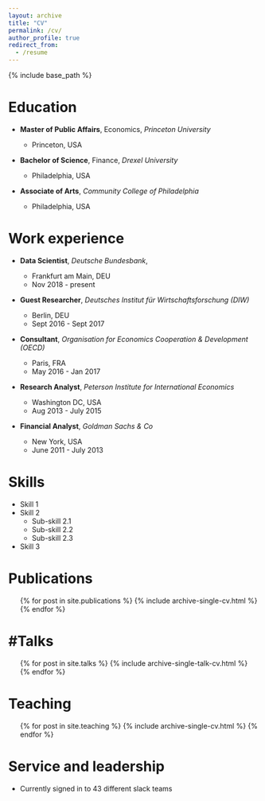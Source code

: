 ```yaml
---
layout: archive
title: "CV"
permalink: /cv/
author_profile: true
redirect_from:
  - /resume
---
```


{% include base_path %}

Education
======
* **Master of Public Affairs**, Economics, *Princeton University*
  * Princeton, USA

* **Bachelor of Science**, Finance, *Drexel University*
  * Philadelphia, USA

* **Associate of Arts**, *Community College of Philadelphia*
  * Philadelphia, USA

Work experience
======
* **Data Scientist**, *Deutsche Bundesbank*, 
  * Frankfurt am Main, DEU
  * Nov 2018 - present

* **Guest Researcher**, *Deutsches Institut für Wirtschaftsforschung (DIW)*
  * Berlin, DEU
  * Sept 2016 - Sept 2017

* **Consultant**, *Organisation for Economics Cooperation & Development (OECD)*
  * Paris, FRA
  * May 2016 - Jan 2017

* **Research Analyst**, *Peterson Institute for International Economics*
  * Washington DC, USA
  * Aug 2013 - July 2015

* **Financial Analyst**, *Goldman Sachs & Co*
  * New York, USA
  * June 2011 - July 2013


Skills
======
* Skill 1
* Skill 2
  * Sub-skill 2.1
  * Sub-skill 2.2
  * Sub-skill 2.3
* Skill 3

Publications
======
  <ul>{% for post in site.publications %}
    {% include archive-single-cv.html %}
  {% endfor %}</ul>
  
#Talks
======
  <ul>{% for post in site.talks %}
    {% include archive-single-talk-cv.html %}
  {% endfor %}</ul>
  
Teaching
======
  <ul>{% for post in site.teaching %}
    {% include archive-single-cv.html %}
  {% endfor %}</ul>
  
Service and leadership
======
* Currently signed in to 43 different slack teams

